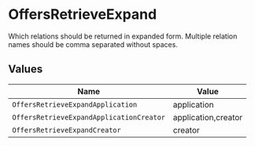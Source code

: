 # OffersRetrieveExpand

Which relations should be returned in expanded form. Multiple relation names should be comma separated without spaces.


## Values

| Name                                     | Value                                    |
| ---------------------------------------- | ---------------------------------------- |
| `OffersRetrieveExpandApplication`        | application                              |
| `OffersRetrieveExpandApplicationCreator` | application,creator                      |
| `OffersRetrieveExpandCreator`            | creator                                  |